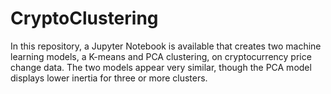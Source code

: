 # CryptoClustering

In this repository, a Jupyter Notebook is available that creates two machine learning models, a K-means and PCA clustering, on cryptocurrency price change data. The two models appear very similar, though the PCA model displays lower inertia for three or more clusters.  
